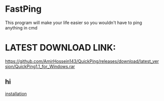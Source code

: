 # FastPing
This program will make your life easier so you wouldn't have to ping anything in cmd  
# LATEST DOWNLOAD LINK:
https://github.com/AmirHossein143/QuickPing/releases/download/latest_version/QuickPing1.1_for_Windows.rar
## hi
[installation](#[installation](https://github.com/AmirHossein143/QuickPing/releases/download/latest_version/QuickPing1.1_for_Windows.rar))

